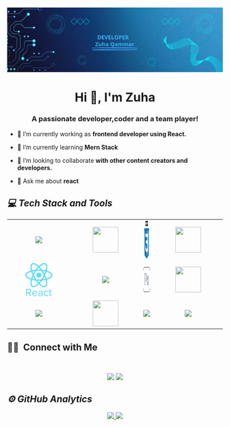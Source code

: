 ![logo](https://github.com/ZuhaQammar/ZuhaQammar/blob/main/github%20banner.png)



<h1 align="center">Hi 👋, I'm Zuha</h1>
<h3 align="center">A passionate developer,coder and a team player!</h3>

- 🔭 I’m currently working as **frontend developer using React.**

- 🌱 I’m currently learning **Mern Stack**

- 👯 I’m looking to collaborate **with other content creators and developers.**

- 💬 Ask me about **react**
<h2><i>💻 Tech Stack and Tools</i></h2>

<table width="100">
<tr>
    <td align='center' width="190">
        <img src="https://github.com/abranhe/programming-languages-logos/blob/master/src/javascript/javascript.svg" width="60">
    </td>
    <td align='center'>
        <img src="https://upload.wikimedia.org/wikipedia/commons/thumb/3/38/HTML5_Badge.svg/600px-HTML5_Badge.svg.png" height="60" width="60">
    </td>
    <td align='center'>
        <img src="https://raw.githubusercontent.com/devicons/devicon/master/icons/css3/css3-original-wordmark.svg" width="80" height="90">
    </td>
    <td align='center'>
        <img src="https://upload.wikimedia.org/wikipedia/commons/thumb/b/b2/Bootstrap_logo.svg/2560px-Bootstrap_logo.svg.png" height="60" width="60">
    </td>
    
</tr>
<tr>
    <td align='center'>
        <img src="https://raw.githubusercontent.com/devicons/devicon/master/icons/react/react-original-wordmark.svg" height="80">
    </td>
    <td align='center'>
        <img src="https://www.vectorlogo.zone/logos/figma/figma-icon.svg">
    </td>
    <td align='center'>
        <img src="https://raw.githubusercontent.com/devicons/devicon/master/icons/photoshop/photoshop-line.svg" alt="photoshop" width="60" height="60">
    </td>
    <td align='center' width="190">
        <img src="https://static.vecteezy.com/system/resources/previews/012/697/295/non_2x/3d-python-programming-language-logo-free-png.png"  width="60" height="60">
    </td>

</tr>
<tr>
     <td align='center'>
        <img src="https://www.skillfinder.com.au/media/wysiwyg/mongodb-logo-skill-finder.png">
    </td>
     <td align='center' width="190">
        <img src="https://www.vectorlogo.zone/logos/tailwindcss/tailwindcss-icon.svg" width="60" height="60">
    </td>
     <td align='center'>
        <img src="https://www.vectorlogo.zone/logos/git-scm/git-scm-icon.svg">
    </td>
    <td align='center'>
        <img src="https://upload.wikimedia.org/wikipedia/commons/thumb/9/9a/Visual_Studio_Code_1.35_icon.svg/2048px-Visual_Studio_Code_1.35_icon.svg.png" width="40">
    </td>
   
</tr>

</table>


## 🤝🏻 &nbsp;Connect with Me
<br>
<p align="center">
<a href="https://www.linkedin.com/in/zuha-qammar-166882214/"><img src="https://img.shields.io/badge/-Zuha%20Qammar-0077B5?style=flat&logo=Linkedin&logoColor=white"/></a>
<a href="mailto:contact@Ms.zuhaqammar@gmail.com"><img src="https://img.shields.io/badge/-contact@Ms.zuhaqammar.com-D14836?style=flat&logo=Gmail&logoColor=white"/></a>


<h2><i>⚙️ GitHub Analytics</i></h2>

<p align="center">
<a href="https://github.com/ZuhaQammar">
  <img height="180em"  src="https://github-readme-stats-eight-theta.vercel.app/api/top-langs?username=zuhaqammar&show_icons=true&locale=en&layout=compact&langs_count=8&theme=algolia"/>
</a>
  <img height="180em" src="https://github-readme-streak-stats.herokuapp.com/?user=zuhaqammar&show_icons=true&locale=en&layout=demo&theme=merko&hide_border=true" />
</p>




